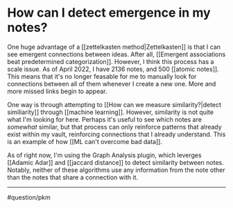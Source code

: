 # How can I detect emergence in my notes?
One huge advantage of a [[zettelkasten method|Zettelkasten]] is that I can see emergent connections between ideas. After all, [[Emergent associations beat predetermined categorization]]. However, I think this process has a scale issue. As of April 2022, I have 2136 notes, and 500 [[atomic notes]]. This means that it's no longer feasable for me to manually look for connections between all of them whenever I create a new one. More and more missed links begin to appear. 

One way is through attempting to [[How can we measure similarity?|detect similiarity]] through [[machine learning]]. However, similarity is not quite what I'm looking for here. Perhaps it's useful to see which notes are *somewhat* similar, but that process can only reinforce patterns that already exist within my vault, reinforcing connections that I already understand. This is an example of how [[ML can't overcome bad data]]. 

As of right now, I'm using the Graph Analysis plugin, which leverges [[Adamic Adar]] and [[jaccard distance]] to detect similarity between notes. Notably, neither of these algorithms use any information from the note other than the notes that share a connection with it. 

---
#question/pkm 